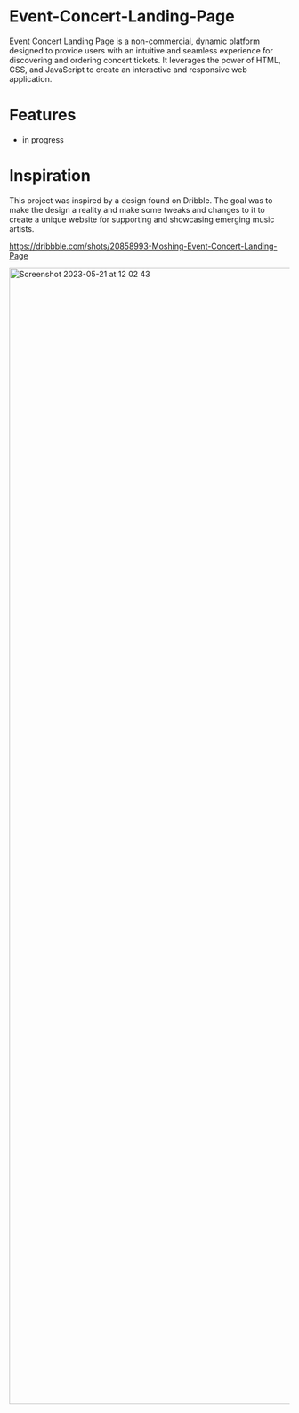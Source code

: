# Event-Concert-Landing-Page

Event Concert Landing Page is a non-commercial, dynamic platform designed to provide users with an intuitive and seamless experience for discovering and ordering concert tickets. It leverages the power of HTML, CSS, and JavaScript to create an interactive and responsive web application.

# Features

- in progress

# Inspiration

This project was inspired by a design found on Dribble. The goal was to make the design a reality and make some tweaks and changes to it to create a unique website for supporting and showcasing emerging music artists.

https://dribbble.com/shots/20858993-Moshing-Event-Concert-Landing-Page



<img width="2039" alt="Screenshot 2023-05-21 at 12 02 43" src="https://github.com/anesticnei/Event-Concert-Landing-Page/assets/67920086/83563f8e-787a-4bc0-ab94-e2ec2119528c">
